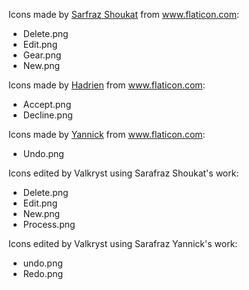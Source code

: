 Icons made by [Sarfraz Shoukat](https://www.flaticon.com/free-icon/sheet-and-pencil_9483) from www.flaticon.com:

* Delete.png
* Edit.png
* Gear.png
* New.png

Icons made by [Hadrien](https://www.flaticon.com/authors/hadrien) from www.flaticon.com:

* Accept.png
* Decline.png

Icons made by [Yannick](https://www.flaticon.com/authors/yannick) from www.flaticon.com:

* Undo.png

Icons edited by Valkryst using Sarafraz Shoukat's work:

* Delete.png
* Edit.png
* New.png
* Process.png

Icons edited by Valkryst using Sarafraz Yannick's work:

* undo.png
* Redo.png